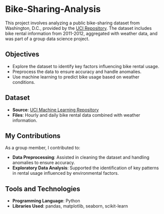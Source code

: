# Bike-Sharing-Analysis

This project involves analyzing a public bike-sharing dataset from Washington, D.C., provided by the [UCI Repository](https://archive.ics.uci.edu/dataset/275/bike+sharing+dataset). The dataset includes bike rental information from 2011-2012, aggregated with weather data, and was part of a group data science project.

## Objectives
- Explore the dataset to identify key factors influencing bike rental usage.
- Preprocess the data to ensure accuracy and handle anomalies.
- Use machine learning to predict bike usage based on weather conditions.

## Dataset
- **Source**: [UCI Machine Learning Repository](https://archive.ics.uci.edu/dataset/275/bike+sharing+dataset)
- **Files**: Hourly and daily bike rental data combined with weather information.

## My Contributions
As a group member, I contributed to:
- **Data Preprocessing**: Assisted in cleaning the dataset and handling anomalies to ensure accuracy.
- **Exploratory Data Analysis**: Supported the identification of key patterns in rental usage influenced by environmental factors.

## Tools and Technologies
- **Programming Language**: Python
- **Libraries Used**: pandas, matplotlib, seaborn, scikit-learn
